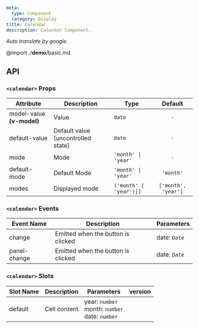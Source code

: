 ```yaml
meta:
  type: Component
  category: Display
title: Calendar
description: Calendar Component.
```

*Auto translate by google.*

@import ./__demo__/basic.md

## API


### `<calendar>` Props

|Attribute|Description|Type|Default|
|---|---|---|:---:|
|model-value **(v-model)**|Value|`date`|`-`|
|default-value|Default value (uncontrolled state)|`date`|`-`|
|mode|Mode|`'month' \| 'year'`|`-`|
|default-mode|Default Mode|`'month' \| 'year'`|`'month'`|
|modes|Displayed mode|`('month' \| 'year')[]`|`['month', 'year']`|
### `<calendar>` Events

|Event Name|Description|Parameters|
|---|---|---|
|change|Emitted when the button is clicked|date: `Date`|
|panel-change|Emitted when the button is clicked|date: `Date`|

### `<calendar>` Slots

|Slot Name|Description|Parameters|version|
|---|---|---|:---|
|default|Cell content|year: `number`<br/>month: `number`<br/>date: `number`||
